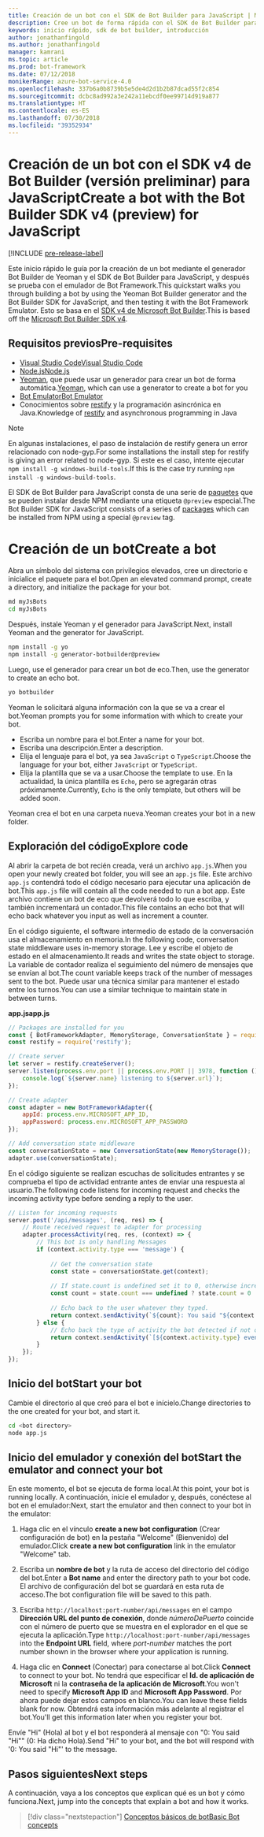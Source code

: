 ```yaml
---
title: Creación de un bot con el SDK de Bot Builder para JavaScript | Microsoft Docs
description: Cree un bot de forma rápida con el SDK de Bot Builder para JavaScript.
keywords: inicio rápido, sdk de bot builder, introducción
author: jonathanfingold
ms.author: jonathanfingold
manager: kamrani
ms.topic: article
ms.prod: bot-framework
ms.date: 07/12/2018
monikerRange: azure-bot-service-4.0
ms.openlocfilehash: 337b6a0b8739b5e5de4d2d1b2b87dcad55f2c854
ms.sourcegitcommit: dcbc8ad992a3e242a11ebcdf0ee99714d919a877
ms.translationtype: HT
ms.contentlocale: es-ES
ms.lasthandoff: 07/30/2018
ms.locfileid: "39352934"
---
```

# <a name="create-a-bot-with-the-bot-builder-sdk-v4-preview-for-javascript"></a><span data-ttu-id="dc40b-104">Creación de un bot con el SDK v4 de Bot Builder (versión preliminar) para JavaScript</span><span class="sxs-lookup"><span data-stu-id="dc40b-104">Create a bot with the Bot Builder SDK v4 (preview) for JavaScript</span></span>
[!INCLUDE [pre-release-label](../includes/pre-release-label.md)]

<span data-ttu-id="dc40b-105">Este inicio rápido le guía por la creación de un bot mediante el generador Bot Builder de Yeoman y el SDK de Bot Builder para JavaScript, y después se prueba con el emulador de Bot Framework.</span><span class="sxs-lookup"><span data-stu-id="dc40b-105">This quickstart walks you through building a bot by using the Yeoman Bot Builder generator and the Bot Builder SDK for JavaScript, and then testing it with the Bot Framework Emulator.</span></span> <span data-ttu-id="dc40b-106">Esto se basa en el [SDK v4 de Microsoft Bot Builder](https://github.com/Microsoft/botbuilder-js).</span><span class="sxs-lookup"><span data-stu-id="dc40b-106">This is based off the [Microsoft Bot Builder SDK v4](https://github.com/Microsoft/botbuilder-js).</span></span>

## <a name="pre-requisites"></a><span data-ttu-id="dc40b-107">Requisitos previos</span><span class="sxs-lookup"><span data-stu-id="dc40b-107">Pre-requisites</span></span>
- [<span data-ttu-id="dc40b-108">Visual Studio Code</span><span class="sxs-lookup"><span data-stu-id="dc40b-108">Visual Studio Code</span></span>](https://www.visualstudio.com/downloads)
- [<span data-ttu-id="dc40b-109">Node.js</span><span class="sxs-lookup"><span data-stu-id="dc40b-109">Node.js</span></span>](https://nodejs.org/en/)
- <span data-ttu-id="dc40b-110">[Yeoman](http://yeoman.io/), que puede usar un generador para crear un bot de forma automática.</span><span class="sxs-lookup"><span data-stu-id="dc40b-110">[Yeoman](http://yeoman.io/), which can use a generator to create a bot for you</span></span>
- [<span data-ttu-id="dc40b-111">Bot Emulator</span><span class="sxs-lookup"><span data-stu-id="dc40b-111">Bot Emulator</span></span>](https://github.com/Microsoft/BotFramework-Emulator)
- <span data-ttu-id="dc40b-112">Conocimientos sobre [restify](http://restify.com/) y la programación asincrónica en Java.</span><span class="sxs-lookup"><span data-stu-id="dc40b-112">Knowledge of [restify](http://restify.com/) and asynchronous programming in Java</span></span>

> [!NOTE]
> <span data-ttu-id="dc40b-113">En algunas instalaciones, el paso de instalación de restify genera un error relacionado con node-gyp.</span><span class="sxs-lookup"><span data-stu-id="dc40b-113">For some installations the install step for restify is giving an error related to node-gyp.</span></span>
> <span data-ttu-id="dc40b-114">Si este es el caso, intente ejecutar `npm install -g windows-build-tools`.</span><span class="sxs-lookup"><span data-stu-id="dc40b-114">If this is the case try running `npm install -g windows-build-tools`.</span></span>


<span data-ttu-id="dc40b-115">El SDK de Bot Builder para JavaScript consta de una serie de [paquetes](https://github.com/Microsoft/botbuilder-js/tree/master/libraries) que se pueden instalar desde NPM mediante una etiqueta `@preview` especial.</span><span class="sxs-lookup"><span data-stu-id="dc40b-115">The Bot Builder SDK for JavaScript consists of a series of [packages](https://github.com/Microsoft/botbuilder-js/tree/master/libraries) which can be installed from NPM using a special `@preview` tag.</span></span>

# <a name="create-a-bot"></a><span data-ttu-id="dc40b-116">Creación de un bot</span><span class="sxs-lookup"><span data-stu-id="dc40b-116">Create a bot</span></span>

<span data-ttu-id="dc40b-117">Abra un símbolo del sistema con privilegios elevados, cree un directorio e inicialice el paquete para el bot.</span><span class="sxs-lookup"><span data-stu-id="dc40b-117">Open an elevated command prompt, create a directory, and initialize the package for your bot.</span></span>

```bash
md myJsBots
cd myJsBots
```

<span data-ttu-id="dc40b-118">Después, instale Yeoman y el generador para JavaScript.</span><span class="sxs-lookup"><span data-stu-id="dc40b-118">Next, install Yeoman and the generator for JavaScript.</span></span>

```bash
npm install -g yo
npm install -g generator-botbuilder@preview
```

<span data-ttu-id="dc40b-119">Luego, use el generador para crear un bot de eco.</span><span class="sxs-lookup"><span data-stu-id="dc40b-119">Then, use the generator to create an echo bot.</span></span>

```bash
yo botbuilder
```

<span data-ttu-id="dc40b-120">Yeoman le solicitará alguna información con la que se va a crear el bot.</span><span class="sxs-lookup"><span data-stu-id="dc40b-120">Yeoman prompts you for some information with which to create your bot.</span></span>
-   <span data-ttu-id="dc40b-121">Escriba un nombre para el bot.</span><span class="sxs-lookup"><span data-stu-id="dc40b-121">Enter a name for your bot.</span></span>
-   <span data-ttu-id="dc40b-122">Escriba una descripción.</span><span class="sxs-lookup"><span data-stu-id="dc40b-122">Enter a description.</span></span>
-   <span data-ttu-id="dc40b-123">Elija el lenguaje para el bot, ya sea `JavaScript` o `TypeScript`.</span><span class="sxs-lookup"><span data-stu-id="dc40b-123">Choose the language for your bot, either `JavaScript` or `TypeScript`.</span></span>
-   <span data-ttu-id="dc40b-124">Elija la plantilla que se va a usar.</span><span class="sxs-lookup"><span data-stu-id="dc40b-124">Choose the template to use.</span></span> <span data-ttu-id="dc40b-125">En la actualidad, la única plantilla es `Echo`, pero se agregarán otras próximamente.</span><span class="sxs-lookup"><span data-stu-id="dc40b-125">Currently, `Echo` is the only template, but others will be added soon.</span></span>

<span data-ttu-id="dc40b-126">Yeoman crea el bot en una carpeta nueva.</span><span class="sxs-lookup"><span data-stu-id="dc40b-126">Yeoman creates your bot in a new folder.</span></span>

## <a name="explore-code"></a><span data-ttu-id="dc40b-127">Exploración del código</span><span class="sxs-lookup"><span data-stu-id="dc40b-127">Explore code</span></span>

<span data-ttu-id="dc40b-128">Al abrir la carpeta de bot recién creada, verá un archivo `app.js`.</span><span class="sxs-lookup"><span data-stu-id="dc40b-128">When you open your newly created bot folder, you will see an `app.js` file.</span></span> <span data-ttu-id="dc40b-129">Este archivo `app.js` contendrá todo el código necesario para ejecutar una aplicación de bot.</span><span class="sxs-lookup"><span data-stu-id="dc40b-129">This `app.js` file will contain all the code needed to run a bot app.</span></span> <span data-ttu-id="dc40b-130">Este archivo contiene un bot de eco que devolverá todo lo que escriba, y también incrementará un contador.</span><span class="sxs-lookup"><span data-stu-id="dc40b-130">This file contains an echo bot that will echo back whatever you input as well as increment a counter.</span></span> 

<span data-ttu-id="dc40b-131">En el código siguiente, el software intermedio de estado de la conversación usa el almacenamiento en memoria.</span><span class="sxs-lookup"><span data-stu-id="dc40b-131">In the following code, conversation state middleware uses in-memory storage.</span></span> <span data-ttu-id="dc40b-132">Lee y escribe el objeto de estado en el almacenamiento.</span><span class="sxs-lookup"><span data-stu-id="dc40b-132">It reads and writes the state object to storage.</span></span> <span data-ttu-id="dc40b-133">La variable de contador realiza el seguimiento del número de mensajes que se envían al bot.</span><span class="sxs-lookup"><span data-stu-id="dc40b-133">The count variable keeps track of the number of messages sent to the bot.</span></span> <span data-ttu-id="dc40b-134">Puede usar una técnica similar para mantener el estado entre los turnos.</span><span class="sxs-lookup"><span data-stu-id="dc40b-134">You can use a similar technique to maintain state in between turns.</span></span> 

<span data-ttu-id="dc40b-135">**app.js**</span><span class="sxs-lookup"><span data-stu-id="dc40b-135">**app.js**</span></span>
```javascript
// Packages are installed for you
const { BotFrameworkAdapter, MemoryStorage, ConversationState } = require('botbuilder');
const restify = require('restify');

// Create server
let server = restify.createServer();
server.listen(process.env.port || process.env.PORT || 3978, function () {
    console.log(`${server.name} listening to ${server.url}`);
});

// Create adapter
const adapter = new BotFrameworkAdapter({ 
    appId: process.env.MICROSOFT_APP_ID, 
    appPassword: process.env.MICROSOFT_APP_PASSWORD 
});

// Add conversation state middleware
const conversationState = new ConversationState(new MemoryStorage());
adapter.use(conversationState);
```

<span data-ttu-id="dc40b-136">En el código siguiente se realizan escuchas de solicitudes entrantes y se comprueba el tipo de actividad entrante antes de enviar una respuesta al usuario.</span><span class="sxs-lookup"><span data-stu-id="dc40b-136">The following code listens for incoming request and checks the incoming activity type before sending a reply to the user.</span></span>

```javascript
// Listen for incoming requests 
server.post('/api/messages', (req, res) => {
    // Route received request to adapter for processing
    adapter.processActivity(req, res, (context) => {
        // This bot is only handling Messages
        if (context.activity.type === 'message') {
        
            // Get the conversation state
            const state = conversationState.get(context);
            
            // If state.count is undefined set it to 0, otherwise increment it by 1
            const count = state.count === undefined ? state.count = 0 : ++state.count;
            
            // Echo back to the user whatever they typed.
            return context.sendActivity(`${count}: You said "${context.activity.text}"`);
        } else {
            // Echo back the type of activity the bot detected if not of type message
            return context.sendActivity(`[${context.activity.type} event detected]`);
        }
    });
});
```

## <a name="start-your-bot"></a><span data-ttu-id="dc40b-137">Inicio del bot</span><span class="sxs-lookup"><span data-stu-id="dc40b-137">Start your bot</span></span>

<span data-ttu-id="dc40b-138">Cambie el directorio al que creó para el bot e inícielo.</span><span class="sxs-lookup"><span data-stu-id="dc40b-138">Change directories to the one created for your bot, and start it.</span></span>

```bash
cd <bot directory>
node app.js
```

## <a name="start-the-emulator-and-connect-your-bot"></a><span data-ttu-id="dc40b-139">Inicio del emulador y conexión del bot</span><span class="sxs-lookup"><span data-stu-id="dc40b-139">Start the emulator and connect your bot</span></span>
<span data-ttu-id="dc40b-140">En este momento, el bot se ejecuta de forma local.</span><span class="sxs-lookup"><span data-stu-id="dc40b-140">At this point, your bot is running locally.</span></span> <span data-ttu-id="dc40b-141">A continuación, inicie el emulador y, después, conéctese al bot en el emulador:</span><span class="sxs-lookup"><span data-stu-id="dc40b-141">Next, start the emulator and then connect to your bot in the emulator:</span></span>
1. <span data-ttu-id="dc40b-142">Haga clic en el vínculo **create a new bot configuration** (Crear configuración de bot) en la pestaña "Welcome" (Bienvenido) del emulador.</span><span class="sxs-lookup"><span data-stu-id="dc40b-142">Click **create a new bot configuration** link in the emulator "Welcome" tab.</span></span> 

2. <span data-ttu-id="dc40b-143">Escriba un **nombre de bot** y la ruta de acceso del directorio del código del bot.</span><span class="sxs-lookup"><span data-stu-id="dc40b-143">Enter a **Bot name** and enter the directory path to your bot code.</span></span> <span data-ttu-id="dc40b-144">El archivo de configuración del bot se guardará en esta ruta de acceso.</span><span class="sxs-lookup"><span data-stu-id="dc40b-144">The bot configuration file will be saved to this path.</span></span>

3. <span data-ttu-id="dc40b-145">Escriba `http://localhost:port-number/api/messages` en el campo **Dirección URL del punto de conexión**, donde *númeroDePuerto* coincide con el número de puerto que se muestra en el explorador en el que se ejecuta la aplicación.</span><span class="sxs-lookup"><span data-stu-id="dc40b-145">Type `http://localhost:port-number/api/messages` into the **Endpoint URL** field, where *port-number* matches the port number shown in the browser where your application is running.</span></span>

4. <span data-ttu-id="dc40b-146">Haga clic en **Connect** (Conectar) para conectarse al bot.</span><span class="sxs-lookup"><span data-stu-id="dc40b-146">Click **Connect** to connect to your bot.</span></span> <span data-ttu-id="dc40b-147">No tendrá que especificar el **Id. de aplicación de Microsoft** ni la **contraseña de la aplicación de Microsoft**.</span><span class="sxs-lookup"><span data-stu-id="dc40b-147">You won't need to specify **Microsoft App ID** and **Microsoft App Password**.</span></span> <span data-ttu-id="dc40b-148">Por ahora puede dejar estos campos en blanco.</span><span class="sxs-lookup"><span data-stu-id="dc40b-148">You can leave these fields blank for now.</span></span> <span data-ttu-id="dc40b-149">Obtendrá esta información más adelante al registrar el bot.</span><span class="sxs-lookup"><span data-stu-id="dc40b-149">You'll get this information later when you register your bot.</span></span>

<span data-ttu-id="dc40b-150">Envíe "Hi" (Hola) al bot y el bot responderá al mensaje con "0: You said "Hi"" (0: Ha dicho Hola).</span><span class="sxs-lookup"><span data-stu-id="dc40b-150">Send "Hi" to your bot, and the bot will respond with '0: You said "Hi"' to the message.</span></span>

## <a name="next-steps"></a><span data-ttu-id="dc40b-151">Pasos siguientes</span><span class="sxs-lookup"><span data-stu-id="dc40b-151">Next steps</span></span>

<span data-ttu-id="dc40b-152">A continuación, vaya a los conceptos que explican qué es un bot y cómo funciona.</span><span class="sxs-lookup"><span data-stu-id="dc40b-152">Next, jump into the concepts that explain a bot and how it works.</span></span>

> [!div class="nextstepaction"]
> [<span data-ttu-id="dc40b-153">Conceptos básicos de bot</span><span class="sxs-lookup"><span data-stu-id="dc40b-153">Basic Bot concepts</span></span>](../v4sdk/bot-builder-basics.md)
